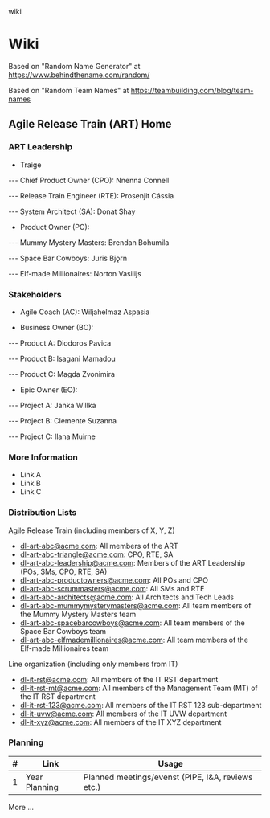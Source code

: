 wiki
# Wiki

Based on "Random Name Generator" at https://www.behindthename.com/random/

Based on "Random Team Names" at https://teambuilding.com/blog/team-names

## Agile Release Train (ART) Home

### ART Leadership

- Traige
  
--- Chief Product Owner (CPO): Nnenna Connell

--- Release Train Engineer (RTE):  Prosenjit Cássia

--- System Architect (SA): Donat Shay

- Product Owner (PO):
  
--- Mummy Mystery Masters: Brendan Bohumila

--- Space Bar Cowboys: Juris Bjǫrn

--- Elf-made Millionaires: Norton Vasilijs

### Stakeholders

- Agile Coach (AC): Wiljahelmaz Aspasia

- Business Owner (BO):
  
--- Product A: Diodoros Pavica
  
--- Product B: Isagani Mamadou

--- Product C: Magda Zvonimira

- Epic Owner (EO):
  
--- Project A: Janka Willka
  
--- Project B: Clemente Suzanna

--- Project C: Ilana Muirne

### More Information

- Link A
- Link B
- Link C

### Distribution Lists

Agile Release Train (including members of X, Y, Z)

- dl-art-abc@acme.com: All members of the ART
- dl-art-abc-triangle@acme.com: CPO, RTE, SA
- dl-art-abc-leadership@acme.com: Members of the ART Leadership (POs, SMs, CPO, RTE, SA)
- dl-art-abc-productowners@acme.com: All POs and CPO
- dl-art-abc-scrummasters@acme.com: All SMs and RTE
- dl-art-abc-architects@acme.com: All Architects and Tech Leads
- dl-art-abc-mummymysterymasters@acme.com: All team members of the Mummy Mystery Masters team
- dl-art-abc-spacebarcowboys@acme.com: All team members of the Space Bar Cowboys team
- dl-art-abc-elfmademillionaires@acme.com: All team members of the Elf-made Millionaires team

Line organization (including only members from IT)

- dl-it-rst@acme.com: All members of the IT RST department
- dl-it-rst-mt@acme.com: All members of the Management Team (MT) of the IT RST department
- dl-it-rst-123@acme.com: All members of the IT RST 123 sub-department
- dl-it-uvw@acme.com: All members of the IT UVW department
- dl-it-xyz@acme.com: All members of the IT XYZ department

### Planning

| # | Link | Usage |
| -- | -- | -- |
| 1 | Year Planning | Planned meetings/evenst (PIPE, I&A, reviews etc.) |





More ...
